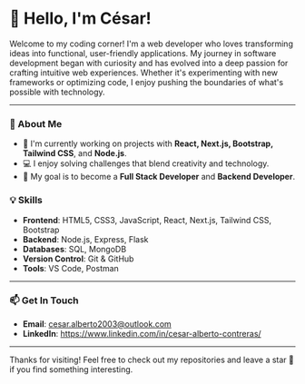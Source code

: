 # 👋 Hello, I'm César!

Welcome to my coding corner! I'm a web developer who loves transforming ideas into functional, user-friendly applications. My journey in software development began with curiosity and has evolved into a deep passion for crafting intuitive web experiences. Whether it's experimenting with new frameworks or optimizing code, I enjoy pushing the boundaries of what's possible with technology.

---

### 🚀 About Me

- 🔭 I'm currently working on projects with **React, Next.js, Bootstrap, Tailwind CSS**, and **Node.js**.
- 💻 I enjoy solving challenges that blend creativity and technology.
- 🎯 My goal is to become a **Full Stack Developer** and **Backend Developer**.

### 💡 Skills

- **Frontend**: HTML5, CSS3, JavaScript, React, Next.js, Tailwind CSS, Bootstrap
- **Backend**: Node.js, Express, Flask
- **Databases**: SQL, MongoDB
- **Version Control**: Git & GitHub
- **Tools**: VS Code, Postman

---

### 📫 Get In Touch

- **Email**: cesar.alberto2003@outlook.com
- **LinkedIn**: https://www.linkedin.com/in/cesar-alberto-contreras/


---

Thanks for visiting! Feel free to check out my repositories and leave a star 🌟 if you find something interesting.
<!---
cesarcm5/cesarcm5 is a ✨ special ✨ repository because its `README.md` (this file) appears on your GitHub profile.
You can click the Preview link to take a look at your changes.
--->
